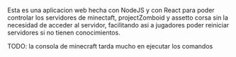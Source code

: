 Esta es una aplicacion web hecha con NodeJS y con React para poder controlar los servidores de minectaft, projectZomboid y assetto corsa sin la necesidad de acceder al servidor, facilitando asi a jugadores poder reiniciar servidores si no tienen conocimientos.

TODO: la consola de minecraft tarda mucho en ejecutar los comandos 